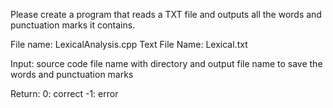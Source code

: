 Please create a program that reads a TXT file and outputs all the words and punctuation marks it contains.

File name: LexicalAnalysis.cpp 
Text File Name: Lexical.txt

Input: source code file name with directory and output file name to save the words and punctuation marks

Return: 0: correct  -1: error
